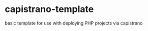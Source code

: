 capistrano-template
===================

basic template for use with deploying PHP projects via capistrano
